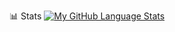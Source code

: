 📊 Stats
[![My GitHub Language Stats](https://github-readme-stats.vercel.app/api/top-langs/?username=RusGol718&langs_count=5&theme=tokyonight)]()
<!--
**RusGol718/RusGol718** is a ✨ _special_ ✨ repository because its `README.md` (this file) appears on your GitHub profile.

Here are some ideas to get you started:

- 🔭 I’m currently working on ...
- 🌱 I’m currently learning ...
- 👯 I’m looking to collaborate on ...
- 🤔 I’m looking for help with ...
- 💬 Ask me about ...
- 📫 How to reach me: ...
- 😄 Pronouns: ...
- ⚡ Fun fact: ...
-->
